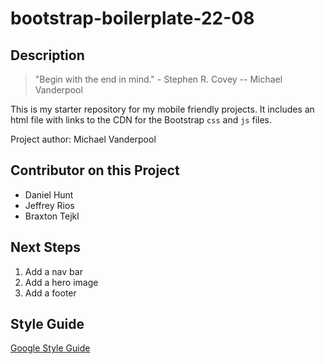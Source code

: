 # bootstrap-boilerplate-22-08

## Description

> "Begin with the end in mind." - Stephen R. Covey -- Michael Vanderpool

This is my starter repository for my mobile friendly projects. It includes an html file with links to the CDN for the Bootstrap `css` and `js` files.

Project author: Michael Vanderpool

## Contributor on this Project

* Daniel Hunt
* Jeffrey Rios
* Braxton Tejkl

## Next Steps

1. Add a nav bar
1. Add a hero image
1. Add a footer

## Style Guide

[Google Style Guide](https://google.github.io/styleguide/htmlcssguide.html)
